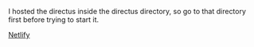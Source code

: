 I hosted the directus inside the directus directory, so go to that directory first before trying to start it.



[Netlify](https://spiffy-lily-d1de72.netlify.app/)